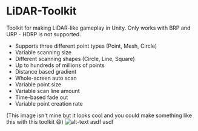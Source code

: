 # LiDAR-Toolkit
Toolkit for making LiDAR-like gameplay in Unity.
Only works with BRP and URP - HDRP is not supported.

* Supports three different point types (Point, Mesh, Circle)
* Variable scanning size
* Different scanning shapes (Circle, Line, Square)
* Up to hundreds of millions of points
* Distance based gradient
* Whole-screen auto scan
* Variable point size
* Variable scan line amount
* Time-based fade out
* Variable point creation rate

(This image isn't mine but it looks cool and you could make something like this with this toolkit 😄)
![alt-text](https://geospatialmedia.s3.amazonaws.com/wp-content/uploads/2019/01/Wired1.jpg)
asdf
asdf

